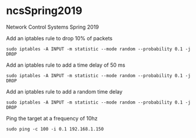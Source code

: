 # ncsSpring2019
Network Control Systems Spring 2019

Add an iptables rule to drop 10% of packets
```
sudo iptables -A INPUT -m statistic --mode random --probability 0.1 -j DROP

```
Add an iptables rule to add a time delay of 50 ms
```
sudo iptables -A INPUT -m statistic --mode random --probability 0.1 -j DROP

```
Add an iptables rule to add a random time delay
```
sudo iptables -A INPUT -m statistic --mode random --probability 0.1 -j DROP

```
Ping the target at a frequency of 10hz
```
sudo ping -c 100 -i 0.1 192.168.1.150
```
